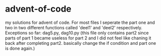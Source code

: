# advent-of-code
my solutions for advent of code. For most files I seperate the part one and two in two different functions called 'deel1' and 'deel2' respectively. 
Exceptions so far: dag5.py, dag10.py (this file only contains part2 since parts of part 1 became useless for part 2 and I did not feel like chaning it back after completing part2. basically change the if condition and part one is done again.)
